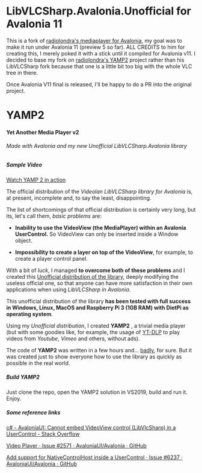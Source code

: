 # LibVLCSharp.Avalonia.Unofficial for Avalonia 11

This is a fork of [radiolondra's mediaplayer for Avalonia](https://github.com/radiolondra/libvlcsharp), my goal was to make it run under Avalonia 11 (preview 5 so far). ALL CREDITS to him for creating this, I merely  poked it with a stick until it compiled for Avalonia v11.
I decided to base my fork on [radiolondra's YAMP2](https://github.com/radiolondra/YAMP2) project rather than his LibVLCSharp fork because that one is a little bit too big with the whole VLC tree in there.

Once Avalonia V11 final is released, I'll be happy to do a PR into the original project.

# YAMP2

#### Yet Another Media Player v2

###### Made with Avalonia and my new Unofficial LibVLCSharp.Avalonia library

##### Sample Video

[Watch YAMP 2 in action](https://www.screencast.com/t/uTGBnpE6v)

The official distribution of the *Videolan LibVLCSharp library for Avalonia* is, at present, incomplete and, to say the least, disappointing.

The list of shortcomings of that official distribution is certainly very long, but its, let's call them, *basic problems* are:

- **Inability to use the VideoView (the MediaPlayer) within an Avalonia UserControl.** So VideoView can only be inserted inside a Window object.

- **Impossibility to create a layer on top of the VideoView**, for example, to create a player control panel.

With a bit of *luck*, I managed **to overcome both of these problems** and I created this [Unofficial distribution of the library](https://github.com/radiolondra/libvlcsharp/tree/3.x/src/LibVLCSharp.Avalonia.Unofficial), deeply modifying the useless official one, so that anyone can have more satisfaction in their own applications when using *LibVLCSharp in Avalonia*.

This unofficial distribution of the library **has been tested with full success in Windows, Linux, MacOS and Raspberry Pi 3 (1GB RAM) with DietPi as operating system**.

Using my *Unofficial distribution*, I created **YAMP2** , a trivial media player (but with some goodies like, for example, the usage of [YT-DLP](https://github.com/yt-dlp/yt-dlp) to play videos from *Youtube*, *Vimeo* and others, without ads).

The code of **YAMP2** was written in a few hours and... <u>badly</u>, for sure. But it was created just to show everyone how to use the library as quickly as possible in the real world.

##### Build YAMP2

Just clone the repo, open the YAMP2 solution in VS2019, build and run it. Enjoy.

##### Some reference links

[c# - AvaloniaUI: Cannot embed VideoView control (LibVlcSharp) in a UserControl - Stack Overflow](https://stackoverflow.com/a/71696308/4973374)

[Video Player · Issue #2571 · AvaloniaUI/Avalonia · GitHub](https://github.com/AvaloniaUI/Avalonia/issues/2571#issuecomment-1084671987)

[Add support for NativeControlHost inside a UserControl · Issue #6237 · AvaloniaUI/Avalonia · GitHub](https://github.com/AvaloniaUI/Avalonia/issues/6237#issuecomment-1084914382)
